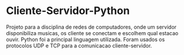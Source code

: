 # Cliente-Servidor-Python
Projeto para a disciplina de redes de computadores, onde um servidor disponibiliza musicas, os cliente se conectam e escolhem qual estacao ouvir.
Python foi a principal linguagem utilizada.
Foram usados os protocolos UDP e TCP para a comunicacao cliente-servidor.
